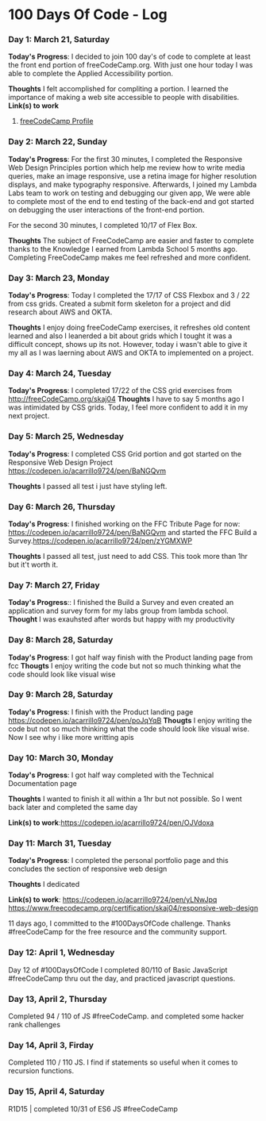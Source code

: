 # 100 Days Of Code - Log

### Day 1: March 21, Saturday

**Today's Progress**: I decided to join 100 day's of code to complete at least the front end portion of freeCodeCamp.org. With just one hour today I was able to complete the Applied Accessibility portion.

**Thoughts** I felt accomplished for compliting a portion. I learned the importance of making a web site accessible to people with disabilities.
**Link(s) to work**
1. [freeCodeCamp Profile ](https://www.freecodecamp.org/skaj04)

### Day 2: March 22, Sunday

**Today's Progress**: For the first 30 minutes, I completed the Responsive Web Design Principles portion which help me review how to write media queries, make an image responsive, use a retina image for higher resolution displays, and make typography responsive. Afterwards, I joined my Lambda Labs team to work on testing and debugging our given app, We were able to complete most of the end to end testing of the back-end and got started on debugging the user interactions of the front-end portion.

For the second 30 minutes, I completed 10/17 of Flex Box.

**Thoughts** The subject of FreeCodeCamp are easier and faster to complete thanks to the Knowledge I earned from Lambda School 5 months ago. Completing FreeCodeCamp makes me feel refreshed and more confident.

### Day 3: March 23, Monday

**Today's Progress**: Today I completed the 17/17 of CSS Flexbox and 3 / 22 from css grids. Created a submit form skeleton for a project and did research about AWS and OKTA.

**Thoughts** I enjoy doing freeCodeCamp exercises, it refreshes old content learned and also I leanerded a bit about grids which I tought it was a difficult concept, shows up its not. However, today i wasn't able to give it my all as I was laerning about AWS and OKTA to implemented on a project.

### Day 4: March 24, Tuesday

**Today's Progress**: I completed 17/22 of the CSS grid exercises from http://freeCodeCamp.org/skaj04 
**Thoughts** I have to say 5 months ago I was intimidated by CSS grids. Today, I feel more confident to add it in my next project.

### Day 5: March 25, Wednesday

**Today's Progress**: I completed CSS Grid portion and got started on the Responsive Web Design Project https://codepen.io/acarrillo9724/pen/BaNGQvm

**Thoughts** I passed all test i just have styling left.

### Day 6: March 26, Thursday

**Today's Progress**: I finished working on the FFC Tribute Page for now: https://codepen.io/acarrillo9724/pen/BaNGQvm and started the FFC Build a Survey.https://codepen.io/acarrillo9724/pen/zYGMXWP

**Thoughts** 
 I passed all test, just need to add CSS. This took more than 1hr but it't worth it. 

### Day 7: March 27, Friday

**Today's Progress**:: I finished the Build a Survey and even created an application and survey form for my labs group from lambda school.
**Thought**
I was exauhsted after words but happy with my productivity

### Day 8: March 28, Saturday

**Today's Progress**: I got half way finish with the Product landing page from fcc
**Thougts**
I enjoy writing the code but not so much thinking what the code should look like visual wise

### Day 9: March 28, Saturday

**Today's Progress**: I finish with the Product landing page https://codepen.io/acarrillo9724/pen/poJqYqB 
**Thougts**
I enjoy writing the code but not so much thinking what the code should look like visual wise. Now I see why i like more writting apis

### Day 10: March 30, Monday

**Today's Progress**: I got half way completed with the Technical Documentation page 

**Thoughts** I wanted to finish it all within a 1hr but not possible. So I went back later and completed the same  day

**Link(s) to work**:https://codepen.io/acarrillo9724/pen/OJVdoxa

### Day 11: March 31, Tuesday

**Today's Progress**: I completed the personal portfolio page and this concludes the section of responsive web design  

**Thoughts** I dedicated 

**Link(s) to work**:  https://codepen.io/acarrillo9724/pen/yLNwJpq
https://www.freecodecamp.org/certification/skaj04/responsive-web-design

11 days ago, I committed to the #100DaysOfCode challenge. Thanks #freeCodeCamp for the free resource and the community support.  

### Day 12: April 1, Wednesday
Day 12 of #100DaysOfCode I completed 80/110 of Basic JavaScript #freeCodeCamp  thru out the day, and practiced javascript questions.

### Day 13, April 2, Thursday
Completed 94 / 110 of JS #freeCodeCamp. and completed some hacker rank challenges

### Day 14, April 3, Firday
Completed 110 / 110 JS. I find if statements so useful when it comes to recursion functions.

### Day 15, April 4, Saturday 
R1D15 | completed 10/31 of ES6 JS #freeCodeCamp 
